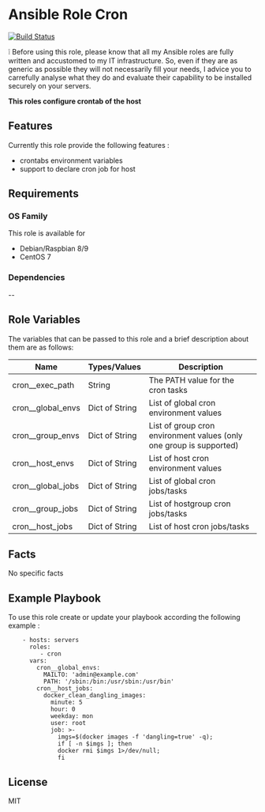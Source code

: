 Ansible Role Cron
=========

[![Build Status](https://travis-ci.org/Turgon37/ansible-cron.svg?branch=master)](https://travis-ci.org/Turgon37/ansible-cron)

:grey_exclamation: Before using this role, please know that all my Ansible roles are fully written and accustomed to my IT infrastructure. So, even if they are as generic as possible they will not necessarily fill your needs, I advice you to carrefully analyse what they do and evaluate their capability to be installed securely on your servers.

**This roles configure crontab of the host**

## Features

Currently this role provide the following features :

  * crontabs environment variables
  * support to declare cron job for host

## Requirements

### OS Family

This role is available for

  * Debian/Raspbian 8/9
  * CentOS 7

### Dependencies

--


## Role Variables

The variables that can be passed to this role and a brief description about them are as follows:

| Name              | Types/Values  | Description                                                        |
| ------------------| --------------|------------------------------------------------------------------- |
| cron__exec_path   | String        | The PATH value for the cron tasks                                  |
| cron__global_envs | Dict of String| List of global cron environment values                             |
| cron__group_envs  | Dict of String| List of group cron environment values (only one group is supported)|
| cron__host_envs   | Dict of String| List of host cron environment values                               |
| cron__global_jobs | Dict of String| List of global cron jobs/tasks                                     |
| cron__group_jobs  | Dict of String| List of hostgroup cron jobs/tasks                                  |
| cron__host_jobs   | Dict of String| List of host cron jobs/tasks                                       |

## Facts

No specific facts

## Example Playbook

To use this role create or update your playbook according the following example :


```
    - hosts: servers
      roles:
         - cron
      vars:
        cron__global_envs:
          MAILTO: 'admin@example.com'
          PATH: '/sbin:/bin:/usr/sbin:/usr/bin'
        cron__host_jobs:
          docker_clean_dangling_images:
            minute: 5
            hour: 0
            weekday: mon
            user: root
            job: >-
              imgs=$(docker images -f 'dangling=true' -q);
              if [ -n $imgs ]; then
              docker rmi $imgs 1>/dev/null;
              fi
```


## License

MIT